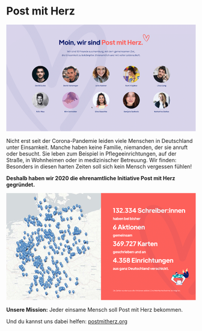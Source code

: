 # Post mit Herz

![Das Post mit Herz Team](https://raw.githubusercontent.com/Post-mit-Herz/.github/main/profile/pmh_we.png)

Nicht erst seit der Corona-Pandemie leiden viele Menschen in Deutschland unter Einsamkeit. Manche haben keine Familie, niemanden, der sie anruft oder besucht. Sie leben zum Beispiel in Pflegeeinrichtungen, auf der Straße, in Wohnheimen oder in medizinischer Betreuung. Wir finden: Besonders in diesen harten Zeiten soll sich kein Mensch vergessen fühlen!

**Deshalb haben wir 2020 die ehrenamtliche Initiative Post mit Herz gegründet.**

![Post mit Herz Zahlen. 132.334 Schreiber:innen haben bisher bei 6 Aktionen 369.727 Karten geschrieben und an 4.358 Einrichtungen in ganz Deutschland verschickt.](https://raw.githubusercontent.com/Post-mit-Herz/.github/main/profile/pmh_reach.png)

**Unsere Mission:** Jeder einsame Mensch soll Post mit Herz bekommen.

Und du kannst uns dabei helfen: [postmitherz.org](https://postmitherz.org)